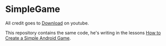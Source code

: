 # SimpleGame

All credit goes to [Download](https://www.youtube.com/channel/UC9RusuoumqOOKjdUyQVWbiQ) on youtube.

This repository contains the same code, he's writing in the lessons [How to Create a Simple Android Game](https://www.youtube.com/playlist?list=PL4gxv-rfIQJuUpd_4F9hpskH3qz2oGWid).
